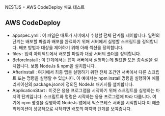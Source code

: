 NESTJS + AWS CodeDeploy 배포 테스트

## AWS CodeDeploy
 - appspec.yml : 이 파일은 배토가 서버에서 수행할 전체 단계를 제어합니다. 일련의 단계는 배포할 파일과 배포를 완료하기 위해 서버에서 실행할 스크립트를 정의합니다. 배포 방법과 대상을 제어하기 위해 아래 섹션을 정의합니다.
 - files : 입력 아티팩트에서 배포할 파일과 대상 서버의 폴더를 정의합니다.
 - BeforeInstall : 이 단계에서는 앱이 서버에서 실행하는데 필요한 모든 종속설을 설치합니다. 보통 NodeJs & npm을 설치합니다.
 - AfterInstall : 여기에서 최종 앱을 실행하기 위한 전체 조건인 서버에서 다른 스크립트 또는 명령을 실행할 수 있습니다. 이 예에서는 npm install 명령을 실행하여 애플리케이션의 package.json에 정의된 NodeJs 패키지를 설치합니다.
 - ApplicationStart : 이것은 응용 프로그램을 시작하기 위해 스크립트를 실행하는 마지막 단계입니다. 스크립트와 명령은 시작하는 응용 프로그램에 따라 다릅니다. 여기에 npm 명령을 실행하여 NodeJs 앱에서 익스프레스 서버를 시작합니다 이 애플리케이션이 성공적으로 시작되면 배포의 마지막 단계를 보여줍니다.

